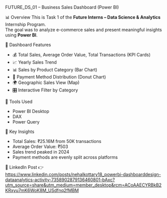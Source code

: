 FUTURE_DS_01 – Business Sales Dashboard (Power BI)

📊 Overview
This is Task 1 of the **Future Interns – Data Science & Analytics** Internship Program.  
The goal was to analyze e-commerce sales and present meaningful insights using **Power BI**.

🎯 Dashboard Features
- 💰 Total Sales, Average Order Value, Total Transactions (KPI Cards)
- 📈 Yearly Sales Trend
- 📊 Sales by Product Category (Bar Chart)
- 🧾 Payment Method Distribution (Donut Chart)
- 🌍 Geographic Sales View (Map)
- 🎛️ Interactive Filter by Category

📁 Tools Used
- Power BI Desktop
- DAX
- Power Query

🧠 Key Insights
- Total Sales: ₹25.16M from 50K transactions
- Average Order Value: ₹503
- Sales trend peaked in 2024
- Payment methods are evenly split across platforms

🔗 LinkedIn Post
👉 https://www.linkedin.com/posts/nehalkottary18_powerbi-dashboarddesign-dataanalytics-activity-7358902879136460801-bAxc?utm_source=share&utm_medium=member_desktop&rcm=ACoAAECYRBkB2KRxyu7mK6WoK8M_USdfnq2fMBM
